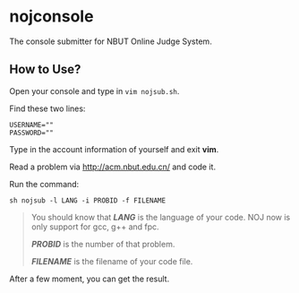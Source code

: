 nojconsole
==========

The console submitter for NBUT Online Judge System.

How to Use?
-----------

Open your console and type in `vim nojsub.sh`.

Find these two lines:

    USERNAME=""
    PASSWORD=""

Type in the account information of yourself and exit **vim**.

Read a problem via http://acm.nbut.edu.cn/ and code it.

Run the command:

    sh nojsub -l LANG -i PROBID -f FILENAME

> You should know that ***LANG*** is the language of your code. NOJ now is only support for gcc, g++ and fpc.
>
> ***PROBID*** is the number of that problem.
>
> ***FILENAME*** is the filename of your code file.

After a few moment, you can get the result.
